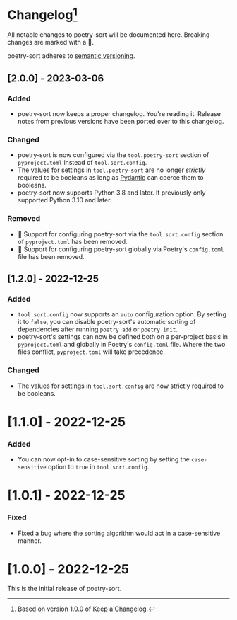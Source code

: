 # Changelog[^1]

All notable changes to poetry-sort will be documented here. Breaking changes are marked with a 🚩.

poetry-sort adheres to [semantic versioning](https://semver.org/spec/v2.0.0.html).

## <a name="2-0-0">[2.0.0] - 2023-03-06</a>

### Added

- poetry-sort now keeps a proper changelog. You're reading it. Release notes from previous versions have been ported
  over to this changelog.

### Changed

- poetry-sort is now configured via the `tool.poetry-sort` section of `pyproject.toml` instead of `tool.sort.config`.
- The values for settings in `tool.poetry-sort` are no longer *strictly* required to be booleans as long as
  [Pydantic](https://docs.pydantic.dev) can coerce them to booleans.
- poetry-sort now supports Python 3.8 and later. It previously only supported Python 3.10 and later.

### Removed

- 🚩 Support for configuring poetry-sort via the `tool.sort.config` section of `pyproject.toml` has been removed.
- 🚩 Support for configuring poetry-sort globally via Poetry's `config.toml` file has been removed.

## <a name="1-2-0">[1.2.0] - 2022-12-25</a>

### Added

- `tool.sort.config` now supports an `auto` configuration option. By setting it to `false`, you can
  disable poetry-sort's automatic sorting of dependencies after running `poetry add` or `poetry init`.
- poetry-sort's settings can now be defined both on a per-project basis in `pyproject.toml` and globally
  in Poetry's `config.toml` file. Where the two files conflict, `pyproject.toml` will take precedence.

### Changed

- The values for settings in `tool.sort.config` are now strictly required to be booleans.

# <a name="1-1-0">[1.1.0] - 2022-12-25</a>

### Added

- You can now opt-in to case-sensitive sorting by setting the `case-sensitive` option to `true` in
  `tool.sort.config`.

# <a name="1-0-1">[1.0.1] - 2022-12-25</a>

### Fixed

- Fixed a bug where the sorting algorithm would act in a case-sensitive manner.

# <a name="1-0-0">[1.0.0] - 2022-12-25</a>

This is the initial release of poetry-sort.

[^1]: Based on version 1.0.0 of [Keep a Changelog](https://keepachangelog.com/en/1.0.0/).

